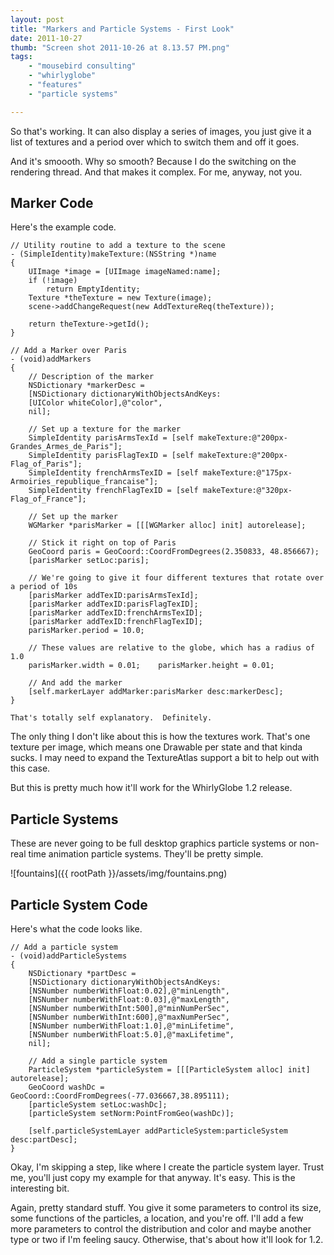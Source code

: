 ```yaml
---
layout: post
title: "Markers and Particle Systems - First Look"
date: 2011-10-27
thumb: "Screen shot 2011-10-26 at 8.13.57 PM.png"
tags: 
    - "mousebird consulting" 
    - "whirlyglobe"
    - "features"
    - "particle systems"

---
```


So that's working.  It can also display a series of images, you just give it a list of textures and a period over which to switch them and off it goes.

And it's smoooth.  Why so smooth?  Because I do the switching on the rendering thread.  And that makes it complex.  For me, anyway, not you.

## Marker Code

Here's the example code.

    // Utility routine to add a texture to the scene
    - (SimpleIdentity)makeTexture:(NSString *)name
    {
        UIImage *image = [UIImage imageNamed:name];
        if (!image)
            return EmptyIdentity;
        Texture *theTexture = new Texture(image);
        scene->addChangeRequest(new AddTextureReq(theTexture));
    
        return theTexture->getId();
    }
    
    // Add a Marker over Paris
    - (void)addMarkers
    {
        // Description of the marker
        NSDictionary *markerDesc =
        [NSDictionary dictionaryWithObjectsAndKeys:
        [UIColor whiteColor],@"color",
        nil];
        
        // Set up a texture for the marker
        SimpleIdentity parisArmsTexId = [self makeTexture:@"200px-Grandes_Armes_de_Paris"];
        SimpleIdentity parisFlagTexID = [self makeTexture:@"200px-Flag_of_Paris"];
        SimpleIdentity frenchArmsTexID = [self makeTexture:@"175px-Armoiries_republique_francaise"];
        SimpleIdentity frenchFlagTexID = [self makeTexture:@"320px-Flag_of_France"];
    
        // Set up the marker
        WGMarker *parisMarker = [[[WGMarker alloc] init] autorelease];
        
        // Stick it right on top of Paris
        GeoCoord paris = GeoCoord::CoordFromDegrees(2.350833, 48.856667);
        [parisMarker setLoc:paris];
    
        // We're going to give it four different textures that rotate over a period of 10s
        [parisMarker addTexID:parisArmsTexId];
        [parisMarker addTexID:parisFlagTexID];
        [parisMarker addTexID:frenchArmsTexID];
        [parisMarker addTexID:frenchFlagTexID];
        parisMarker.period = 10.0;
    
        // These values are relative to the globe, which has a radius of 1.0
        parisMarker.width = 0.01;    parisMarker.height = 0.01;
        
        // And add the marker
        [self.markerLayer addMarker:parisMarker desc:markerDesc];
    }
    
    That's totally self explanatory.  Definitely.

The only thing I don't like about this is how the textures work.  That's one texture per image, which means one Drawable per state and that kinda sucks.  I may need to expand the TextureAtlas support a bit to help out with this case.

But this is pretty much how it'll work for the WhirlyGlobe 1.2 release.

## Particle Systems

These are never going to be full desktop graphics particle systems or non-real time animation particle systems.  They'll be pretty simple.

![fountains]({{ rootPath }}/assets/img/fountains.png)

## Particle System Code

Here's what the code looks like.

    // Add a particle system
    - (void)addParticleSystems
    {
        NSDictionary *partDesc =
        [NSDictionary dictionaryWithObjectsAndKeys:
        [NSNumber numberWithFloat:0.02],@"minLength",
        [NSNumber numberWithFloat:0.03],@"maxLength",
        [NSNumber numberWithInt:500],@"minNumPerSec",
        [NSNumber numberWithInt:600],@"maxNumPerSec",
        [NSNumber numberWithFloat:1.0],@"minLifetime",
        [NSNumber numberWithFloat:5.0],@"maxLifetime",
        nil];
        
        // Add a single particle system
        ParticleSystem *particleSystem = [[[ParticleSystem alloc] init] autorelease];
        GeoCoord washDc = GeoCoord::CoordFromDegrees(-77.036667,38.895111);
        [particleSystem setLoc:washDc];
        [particleSystem setNorm:PointFromGeo(washDc)];
        
        [self.particleSystemLayer addParticleSystem:particleSystem desc:partDesc];
    }

Okay, I'm skipping a step, like where I create the particle system layer.  Trust me, you'll just copy my example for that anyway.  It's easy.  This is the interesting bit.

Again, pretty standard stuff.  You give it some parameters to control its size, some functions of the particles, a location, and you're off.  I'll add a few more parameters to control the distribution and color and maybe another type or two if I'm feeling saucy.  Otherwise, that's about how it'll look for 1.2.
